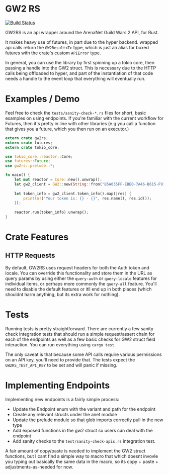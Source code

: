 # GW2 RS
[![Build Status](https://travis-ci.org/Sunspar/gw2rs.svg?branch=master)](https://travis-ci.org/Sunspar/gw2rs)

GW2RS is an api wrapper around the ArenaNet Guild Wars 2 API, for Rust.

It makes heavy use of futures, in part due to the hyper backend. wrapped api calls return the `GW2Result<T>` type, which is just an alias for boxed futures with the crate's custom `APIError` type.

In general, you can use the library by first spinning up a tokio core, then passing a handle into the GW2 struct. This is necessary due to the HTTP calls being offloaded to hyper, and part of the instantiation of that code needs a handle to the event loop that everything will eventually run.

# Examples / Demo
Feel free to check the `tests/sanity-check-*.rs` files for short, basic examples on using endpoints. If you're familiar with the current workflow for Futures, then it's pretty in line with other libraries (e.g you call a function that gives you a future, which you then run on an executor.)

```rust
extern crate gw2rs;
extern crate futures;
extern crate tokio_core;

use tokio_core::reactor::Core;
use futures::Future;
use gw2rs::prelude::*;

fn main() {
    let mut reactor = Core::new().unwrap();
    let gw2_client = GW2::new(String::from("B5A035FF-EBE0-7A46-B615-F910431D9D6F190E6C87-2FCF-4EA3-81BD-79A73A7C9704"), Locale::EN, reactor.handle());
    
    let token_info = gw2_client.token_info().map(|res| {
        println!("Your token is: {} - {}", res.name(), res.id());
    });
    
    reactor.run(token_info).unwrap();
}
```

# Crate Features
## HTTP Requests
By default, GW2RS uses request headers for both the Auth token and locale. You can override this functionality and store them in the URL as query params by using either the `query-auth` or `query-locale` features for individual items, or perhaps more commonly the `query-all` feature. You'll need to disable the default features or itll end up in both places (which shouldnt harm anything, but its extra work for nothing).

# Tests
Running tests is pretty straightforward. There are currently a few sanity check integration tests that should run a simple request/assert chain for each of the endpoints as well as a few basic checks for GW2 struct field interaction. You can run everything using `cargo test`.

The only caveat is that because some API calls require various permissions on an API key, you'll need to provide that. The tests expect the `GW2RS_TEST_API_KEY` to be set and will panic if missing.


# Implementing Endpoints
Implementing new endpoints is a fairly simple process:
- Update the Endpoint enum with the variant and path for the endpoint
- Create any relevant structs under the anet module
- Update the prelude module so that glob imports correctly pull in the new type
- Add exposed functions in the gw2 struct so users can deal with the endpoint
- Add sanity checks to the `test/sanity-check-apis.rs` integration test.

A fair amount of copy/paste is needed to implement the GW2 struct functions, but I cant find a simple way to macro that which doesnt invovle you typing out basically the same data in the macro, so its copy + paste + adjustments-as-needed for now.
